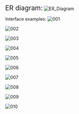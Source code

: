 
<span style="font-size:1.5em;">ER diagram:</span>
![ER_Diagram](https://github.com/user-attachments/assets/ff367938-5ff2-4ce9-ad48-502d694d2817)

Interface examples:
![001](https://github.com/user-attachments/assets/92dd07cd-215c-47ff-98b2-fafe743c8602)

![002](https://github.com/user-attachments/assets/bac53d59-291a-4171-af24-59e474667c4f)


![003](https://github.com/user-attachments/assets/32dd4f1a-aeb6-4a9c-b024-6563d2f568c2)

![004](https://github.com/user-attachments/assets/3f20f21b-ec7b-4c00-8d9f-b77701f0918a)

![005](https://github.com/user-attachments/assets/141966f9-4909-4632-84fa-796ae7bb0792)

![006](https://github.com/user-attachments/assets/77c9514d-b701-44cd-bb7a-60bcd1168509)

![007](https://github.com/user-attachments/assets/24473ce7-8292-412d-9a41-dc55f531f27d)

![008](https://github.com/user-attachments/assets/d1695eb0-0b9d-421f-a5e5-2db11b0ce034)

![009](https://github.com/user-attachments/assets/2ef085de-25ce-432b-bda8-331583862304)

![010](https://github.com/user-attachments/assets/13748501-dfcb-4597-9492-9f48835864ca)
